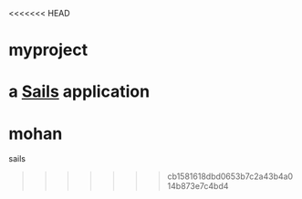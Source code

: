 <<<<<<< HEAD
# myproject

a [Sails](http://sailsjs.org) application
=======
# mohan
sails
>>>>>>> cb1581618dbd0653b7c2a43b4a014b873e7c4bd4
